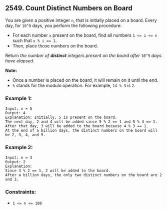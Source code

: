 ## 2549. Count Distinct Numbers on Board

You are given a positive integer ```n```, that is initially placed on a board. Every day, for ```10^9``` days, you perform the following procedure:

* For each number ```x``` present on the board, find all numbers ```1 <= i <= n``` such that ```x % i == 1```.
* Then, place those numbers on the board.

Return *the number of **distinct** integers present on the board after* ```10^9``` *days have elapsed*.

**Note:**

* Once a number is placed on the board, it will remain on it until the end.
* ```%``` stands for the modulo operation. For example, ```14 % 3``` is ```2```.


### Example 1:
```
Input: n = 5
Output: 4
Explanation: Initially, 5 is present on the board.
The next day, 2 and 4 will be added since 5 % 2 == 1 and 5 % 4 == 1.
After that day, 3 will be added to the board because 4 % 3 == 1.
At the end of a billion days, the distinct numbers on the board will be 2, 3, 4, and 5.
```
### Example 2:
```
Input: n = 3
Output: 2
Explanation:
Since 3 % 2 == 1, 2 will be added to the board.
After a billion days, the only two distinct numbers on the board are 2 and 3.
```

### Constraints:

* ```1 <= n <= 100```